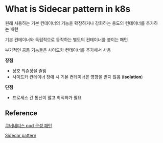 # What is Sidecar pattern in k8s

원래 사용하는 기본 컨테이너의 기능을 확장하거나 강화하는 용도의 컨테이너를 추가하는 패턴

기본 컨테이너와 독립적으로 동작하는 별도의 컨테이너를 붙이는 패턴

부가적인 공통 기능들은 사이드카 컨테이너를 추가해서 사용

**장점**

* 상호 의존성을 줄임
* 사이드카 컨테이너 장애 시 기본 컨테이너은 영향을 받지 않음 (**isolation**)

**단점**

* 프로세스 간 통신이 많고 최적화가 필요


## Reference

[쿠버네티스 pod 구성 패턴](https://arisu1000.tistory.com/27863)

[Sidecar pattern](https://blog.leocat.kr/notes/2019/02/16/cloud-sidecar-pattern) 


